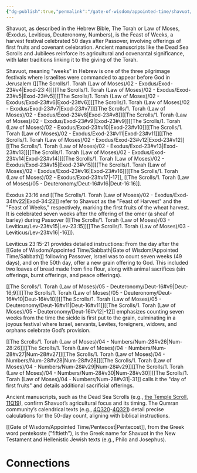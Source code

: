 ```yaml
---
{"dg-publish":true,"permalink":"/gate-of-wisdom/appointed-time/shavuot/","tags":["GateWisdom","#AppointedTime","S"]}
---
```



Shavuot, as described in the Hebrew Bible, The Torah or Law of Moses, (Exodus, Leviticus, Deuteronomy, Numbers), is the Feast of Weeks, a harvest festival celebrated 50 days after Passover, involving offerings of first fruits and covenant celebration. Ancient manuscripts like the Dead Sea Scrolls and Jubilees reinforce its agricultural and covenantal significance, with later traditions linking it to the giving of the Torah.

Shavuot, meaning "weeks" in Hebrew is one of the three pilgrimage festivals where Israelites were commanded to appear before God in Jerusalem ([[The Scrolls/1. Torah (Law of Moses)/02 - Exodus/Exod-23#v4\|Exod-23:4]][[The Scrolls/1. Torah (Law of Moses)/02 - Exodus/Exod-23#v5\|Exod-23#v5]][[The Scrolls/1. Torah (Law of Moses)/02 - Exodus/Exod-23#v6\|Exod-23#v6]][[The Scrolls/1. Torah (Law of Moses)/02 - Exodus/Exod-23#v7\|Exod-23#v7]][[The Scrolls/1. Torah (Law of Moses)/02 - Exodus/Exod-23#v8\|Exod-23#v8]][[The Scrolls/1. Torah (Law of Moses)/02 - Exodus/Exod-23#v9\|Exod-23#v9]][[The Scrolls/1. Torah (Law of Moses)/02 - Exodus/Exod-23#v10\|Exod-23#v10]][[The Scrolls/1. Torah (Law of Moses)/02 - Exodus/Exod-23#v11\|Exod-23#v11]][[The Scrolls/1. Torah (Law of Moses)/02 - Exodus/Exod-23#v12\|Exod-23#v12]][[The Scrolls/1. Torah (Law of Moses)/02 - Exodus/Exod-23#v13\|Exod-23#v13]][[The Scrolls/1. Torah (Law of Moses)/02 - Exodus/Exod-23#v14\|Exod-23#v14]][[The Scrolls/1. Torah (Law of Moses)/02 - Exodus/Exod-23#v15\|Exod-23#v15]][[The Scrolls/1. Torah (Law of Moses)/02 - Exodus/Exod-23#v16\|Exod-23#v16]][[The Scrolls/1. Torah (Law of Moses)/02 - Exodus/Exod-23#v17\|-17]], [[The Scrolls/1. Torah (Law of Moses)/05 - Deuteronomy/Deut-16#v16\|Deut-16:16]].

Exodus 23:16 and [[The Scrolls/1. Torah (Law of Moses)/02 - Exodus/Exod-34#v22\|Exod-34:22]] refer to Shavuot as the "Feast of Harvest" and the "Feast of Weeks," respectively, marking the first fruits of the wheat harvest. It is celebrated seven weeks after the offering of the omer (a sheaf of barley) during Passover ([[The Scrolls/1. Torah (Law of Moses)/03 - Leviticus/Lev-23#v15\|Lev-23:15]][[The Scrolls/1. Torah (Law of Moses)/03 - Leviticus/Lev-23#v16\|-16]]).

Leviticus 23:15-21 provides detailed instructions: From the day after the [[Gate of Wisdom/Appointed Time/Sabbath\|Gate of Wisdom/Appointed Time/Sabbath]] following Passover, Israel was to count seven weeks (49 days), and on the 50th day, offer a new grain offering to God. This included two loaves of bread made from fine flour, along with animal sacrifices (sin offerings, burnt offerings, and peace offerings).

[[The Scrolls/1. Torah (Law of Moses)/05 - Deuteronomy/Deut-16#v9\|Deut-16;9]][[The Scrolls/1. Torah (Law of Moses)/05 - Deuteronomy/Deut-16#v10\|Deut-16#v10]][[The Scrolls/1. Torah (Law of Moses)/05 - Deuteronomy/Deut-16#v11\|Deut-16#v11]][[The Scrolls/1. Torah (Law of Moses)/05 - Deuteronomy/Deut-16#v12\|-12]]  emphasizes counting seven weeks from the time the sickle is first put to the grain, culminating in a joyous festival where Israel, servants, Levites, foreigners, widows, and orphans celebrate God’s provision.

[[The Scrolls/1. Torah (Law of Moses)/04 - Numbers/Num-28#v26\|Num-28:26]][[The Scrolls/1. Torah (Law of Moses)/04 - Numbers/Num-28#v27\|Num-28#v27]][[The Scrolls/1. Torah (Law of Moses)/04 - Numbers/Num-28#v28\|Num-28#v28]][[The Scrolls/1. Torah (Law of Moses)/04 - Numbers/Num-28#v29\|Num-28#v29]][[The Scrolls/1. Torah (Law of Moses)/04 - Numbers/Num-28#v30\|Num-28#v30]][[The Scrolls/1. Torah (Law of Moses)/04 - Numbers/Num-28#v31\|-31]] calls it the "day of first fruits" and details additional sacrificial offerings.

Ancient manuscripts, such as the Dead Sea Scrolls (e.g., [the Temple Scroll, 11Q19](http://dss.collections.imj.org.il/temple)), confirm Shavuot’s agricultural focus and its timing. The Qumran community’s calendrical texts (e.g., [4Q320](https://www.deadseascrolls.org.il/explore-the-archive/manuscript/4Q320-1?locale=en_US)-[4Q321](https://www.deadseascrolls.org.il/explore-the-archive/manuscript/4Q321-1?locale=en_US)) detail precise calculations for the 50-day count, aligning with biblical instructions.

[[Gate of Wisdom/Appointed Time/Pentecost\|Pentecost]], from the Greek word pentekoste ("fiftieth"), is the Greek name for Shavuot in the New Testament and Hellenistic Jewish texts (e.g., Philo and Josephus).
# Connections
